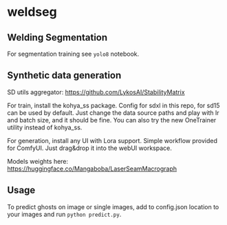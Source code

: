 # weldseg

## Welding Segmentation 

For segmentation training see `yolo8` notebook.

## Synthetic data generation

SD utils aggregator: https://github.com/LykosAI/StabilityMatrix

For train, install the kohya_ss package. Config for sdxl in this repo, for sd15 can be used by default. Just change the data source paths and play with lr and batch size, and it should be fine.
You can also try the new OneTrainer utility instead of kohya_ss.

For generation, install any UI with Lora support. 
Simple workflow provided for ComfyUI. Just drag&drop it into the webUI workspace.

Models weights here: https://huggingface.co/Mangaboba/LaserSeamMacrograph


## Usage

To predict ghosts on image or single images, add to  config.json location to your images and run `python predict.py`.